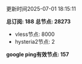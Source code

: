 更新时间2025-07-01 18:15:11

**总订阅: 188**
**总节点: 28273**
- vless节点: 8000
- hysteria2节点: 2

**google ping有效节点: 157**
